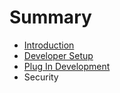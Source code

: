 # Summary

* [Introduction](README.md)
* [Developer Setup](chapter1.md)
* [Plug In Development](plug_in_development.md)
* Security

